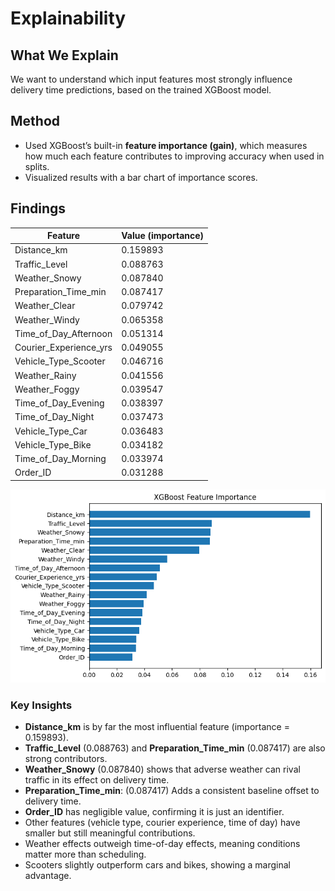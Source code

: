 # Explainability

## What We Explain

We want to understand which input features most strongly influence delivery time predictions, based on the trained XGBoost model.

## Method

- Used XGBoost’s built-in **feature importance (gain)**, which measures how much each feature contributes to improving accuracy when used in splits.
- Visualized results with a bar chart of importance scores.

## Findings

| Feature               | Value (importance)  |
|-----------------------|---------------------|
| Distance_km           | 0.159893            |
| Traffic_Level         | 0.088763            |
| Weather_Snowy         | 0.087840            |
| Preparation_Time_min  | 0.087417            |
| Weather_Clear         | 0.079742            |
| Weather_Windy         | 0.065358            |
| Time_of_Day_Afternoon | 0.051314            |
| Courier_Experience_yrs| 0.049055            |
| Vehicle_Type_Scooter  | 0.046716            |
| Weather_Rainy         | 0.041556            |
| Weather_Foggy         | 0.039547            |
| Time_of_Day_Evening   | 0.038397            |
| Time_of_Day_Night     | 0.037473            |
| Vehicle_Type_Car      | 0.036483            |
| Vehicle_Type_Bike     | 0.034182            |
| Time_of_Day_Morning   | 0.033974            |
| Order_ID              | 0.031288            |

![Bar Chart of XGBoost feature importance](../images/feature_importance.png)  

### Key Insights

- **Distance_km** is by far the most influential feature (importance = 0.159893).  
- **Traffic_Level** (0.088763) and **Preparation_Time_min** (0.087417) are also strong contributors.  
- **Weather_Snowy** (0.087840) shows that adverse weather can rival traffic in its effect on delivery time.
- **Preparation_Time_min**: (0.087417) Adds a consistent baseline offset to delivery time.
- **Order_ID** has negligible value, confirming it is just an identifier.  
- Other features (vehicle type, courier experience, time of day) have smaller but still meaningful contributions.  
- Weather effects outweigh time-of-day effects, meaning conditions matter more than scheduling.  
- Scooters slightly outperform cars and bikes, showing a marginal advantage.  
